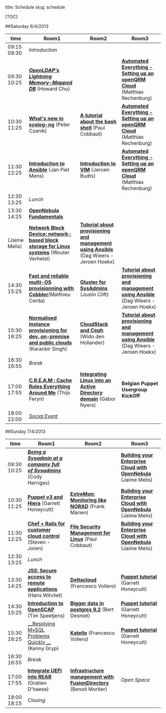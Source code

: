 title: Schedule
slug: schedule

[TOC]

##Saturday 6/4/2013

| time          | Room1 | Room2 | Room3 |
|---------------|-------|-------|-------|
| 09:15 09:30 | _Introduction_ |
| 09:30 10:25 | [___OpenLDAP's Lightning Memory-Mapped DB___](openldap.html) (Howard Chu) | | [__Automated Everything - Setting up an openQRM Cloud__](setting-up-an-openqrm-cloud.html) (Matthias Rechenburg) |
| 10:30 11:25 | [__What's new in syslog-ng__](whats-new-in-syslog-ng.html) (Peter Czanik) | [__A tutorial about the bash shell__]() (Paul Cobbaut) | [__Automated Everything - Setting up an openQRM Cloud__](setting-up-an-openqrm-cloud.html) (Matthias Rechenburg) |
| 11:30 12:25 | [__Introduction to Ansible__](ansible.html) (Jan Piet Mens) | [__Introduction to VIM__](vi.html) (Jeroen Budts) | [__Automated Everything - Setting up an openQRM Cloud__](setting-up-an-openqrm-cloud.html) (Matthias Rechenburg) |
| 12:30 13:25 | _Lunch_ |
| 13:30 14:25 | [__OpenNebula Fundamentals__](opennebula-fundamentals.html)
(Jaime Melis) | [__Network Block Device: network-based block storage for Linux systems__](the-network-block-device-network-based-block-storage-for-linux-systems.html) (Wouter Verhelst) | [__Tutorial about provisioning and management using Ansible__](tutorial_about_provisioning_and_management_using_ansible.html) (Dag Wieers - Jeroen Hoekx) |
| 14:30 15:25 | [__Fast and reliable multi-OS provisionning with Cobbler__]()(Matthieu Cerda) | [__Gluster for SysAdmins__](gluster-for-sysadmins.html) (Justin Clift) | [__Tutorial about provisioning and management using Ansible__](tutorial-about-provisioning-and-management-using-ansible.html) (Dag Wieers - Jeroen Hoekx) |
| 15:30 16:25 | [__Normalised instance provisioning for dev, on-premise and public clouds__](normalised-instance-provisioning-for-dev-on-premise-and-public-clouds.html) (Karanbir Singh) | [__CloudStack and Ceph__](intro-to-ceph.html) (Wido den Hollander) | [__Tutorial about provisioning and management using Ansible__](tutorial-about-provisioning-and-management-using-ansible.html) (Dag Wieers - Jeroen Hoekx) |
| 16:30 16:55 | _Break_ |
| 17:00 17:55 | [__C.R.E.A.M : Cache Rules Everything Around Me__](cream-cache-rules-everything-around-me.html) (Thijs Feryn) | [__Integrating Linux into an Active Directory domain__](integrating-linux-into-an-active-directory-domain.html) (Gábor Nyers) | __Belgian Puppet Usergroup KickOff__ |
| 18:00 22:00 | [_Social Event_](social-event.html) |


##Sunday 7/4/2013

| time          | Room1 | Room2 | Room3 |
|---------------|-------|-------|-------|
| 09:30 10:25 | [___Being a Sysadmin at a company full of Sysadmins___](being-a-sysadmin-at-a-company-full-of-sysadmins-your-communication-skills-will-be-tested.html) (Cody Herriges) | | [__Building your Enterprise Cloud with OpenNebula__](building-your-enterprise-cloud-with-opennebula.html) (Jaime Melis) |
| 10:30 11:25 | [__Puppet v3 and Hiera__](puppet-v3-and-data-decoupling-with-hiera.html) (Garrett Honeycutt) | [__ExtreMon: Monitoring like NORAD__](extremon-monitoring-like-norad.html) (Frank Marien) | [__Building your Enterprise Cloud with OpenNebula__](building-your-enterprise-cloud-with-opennebula.html) (Jaime Melis) |
| 11:30 12:25 | [__Chef + Rails for customer cloud control__](our-devops-story-chef-rails-for-customer-cloud-control.html) (Steven - Joren) | [__File Security Management for Linux__]() (Paul Cobbaut) | [__Building your Enterprise Cloud with OpenNebula__](building-your-enterprise-cloud-with-opennebula.html) (Jaime Melis) |
| 12:30 13:25 | _Lunch_ |
| 13:30 14:25 | [__JSS: Secure access to remote applications__](jss-secure-access-to-remote-applications.html) (Hans Witvliet) | [__Deltacloud__](eolus-and-katello-ftw-for-the-win.html) (Francesco Vollero) | [__Puppet tutorial__](puppet-tutorial-a-beginners-guide.html) (Garrett Honeycutt) |
| 14:30 15:25 | [__Introduction to OpenSCAP__](introduction-to-openscap.html) (Tim Speetjens) | [__Bigger data in postgres 9.2__](bigger-data-in-postgres-92.html) (Bert Desmet) | [__Puppet tutorial__](puppet-tutorial-a-beginners-guide.html) (Garrett Honeycutt) |
| 15:30 16:25 | [__Resolving MySQL Problems Quickly __]() (Kenny Gryp) | [__Katello__](aeolus-and-katello-ftw-for-the-win.html) (Francesco Vollero) | [__Puppet tutorial__](puppet-tutorial-a-beginners-guide.html) (Garrett Honeycutt) |
| 16:30 16:55 | _Break_ |
| 17:00 17:55 | [__Integrate UEFI into REAR__](integrating-uefi-into-relax-and-recover.html) (Gratien D'haese) | [__Infrastructure management with FusionDirectory__]() (Benoit Mortier) | _Open Space_ |
| 18:00 18:15 | _Closing_ |
